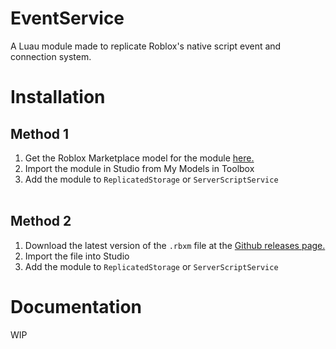 # EventService
A Luau module made to replicate Roblox's native script event and connection system.

# Installation
## Method 1 
  1. Get the Roblox Marketplace model for the module [here.](https://create.roblox.com/store/asset/16695101698)
  2. Import the module in Studio from My Models in Toolbox
  3. Add the module to `ReplicatedStorage` or `ServerScriptService`
<br><br>
## Method 2
 1. Download the latest version of the `.rbxm` file at the [Github releases page.](https://github.com/alliancecrusader/EventService/releases)
 2. Import the file into Studio
 3. Add the module to `ReplicatedStorage` or `ServerScriptService`

# Documentation
WIP
